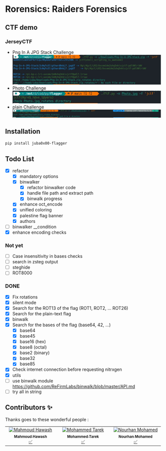# Rorensics: Raiders Forensics

## CTF demo
### JerseyCTF
- Png In A JPG Stack Challenge
![JCTF PNG](ctf-demo/demo-jctf-Png-In-A-JPG-Stack.png)
- Photo Challenge
![JCTF Photo](ctf-demo/demo-jctf-photo.png)
- plain Challenge
![JCTF plain](ctf-demo/demo-jctf-plain.png)

## Installation
```bash
pip install juba0x00-flagger
```

## Todo List
- [x] refactor
  - [x] mandatory options
  - [x] binwalker
    - [x] refactor binwalker code
    - [x] handle file path and extract path
    - [x] binwalk progress
  - [x] enhance oct_encode
  - [x] unified coloring
  - [x] palestine flag banner 
  - [x] authors
- [ ] binwalker __condition
- [x] enhance encoding checks
### Not yet

- [ ] Case insensitivity in bases checks
- [ ] search in zsteg output
- [ ] steghide
- [ ] ROT8000

### DONE
- [x] Fix rotations
- [x] silent mode
- [x] Search for the ROT13 of the flag (ROT1, ROT2, ... ROT26)
- [x] Search for the plain-text flag 
- [x] binwalk
- [x] Search for the bases of the flag (base64, 42, ...)
  - [x] base64
  - [x] base45
  - [x] base16 (hex)
  - [x] base8 (octal)
  - [x] base2 (binary)
  - [x] base32
  - [x] base85
- [x] Check internet connection before requesting nitrxgen
- [x] utils
- [ ] use binwalk module https://github.com/ReFirmLabs/binwalk/blob/master/API.md
- [ ] try all in string 

## Contributors ✨

Thanks goes to these wonderful people :


<table>
  <tbody>
    <tr>
      <td align="center" valign="top" width="14.28%"><a href="https://github.com/juba0x00"><img src="https://avatars.githubusercontent.com/u/73611543?v=4" width="100px;" alt="Mahmoud Hawash"/><br /><sub><b>Mahmoud Hawash</b></sub></a><br /><a href="#idk" title="Tutorials">✅</a></td>
      <td align="center" valign="top" width="14.28%"><a href="https://github.com/motarekk"><img src="https://avatars.githubusercontent.com/u/104282801?v=4" width="100px;" alt="Mohammed Tarek"/><br /><sub><b>Mohammed Tarek</b></sub></a><br /><a href="#" title="Tutorials">✅</a></td>
      <td align="center" valign="top" width="14.28%"><a href="https://github.com/N0rhan"><img src="https://avatars.githubusercontent.com/u/96006888?v=4" width="100px;" alt="Nourhan Mohamed"/><br /><sub><b>Nourhan Mohamed</b></sub></a><br /><a href="#" title="Tutorials">✅</a></td>
      </tr>
  </tbody>
</table>
